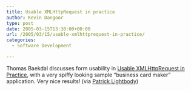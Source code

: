 ```yaml
---
title: Usable XMLHttpRequest in practice
author: Kevin Dangoor
type: post
date: 2005-03-15T13:38:00+00:00
url: /2005/03/15/usable-xmlhttprequest-in-practice/
categories:
  - Software Development

---
```

Thomas Baekdal discusses form usability in [Usable XMLHttpRequest in Practice][1], with a very spiffy looking sample &#8220;business card maker&#8221; application. Very nice results! (via [Patrick Lightbody][2])

 [1]: http://www.baekdal.com/articles/Usability/usable-XMLHttpRequest/ "Usable XMLHttpRequest in Practice | Baekdal.com"
 [2]: http://www.lightbody.net/~plightbo/archives/000146.html